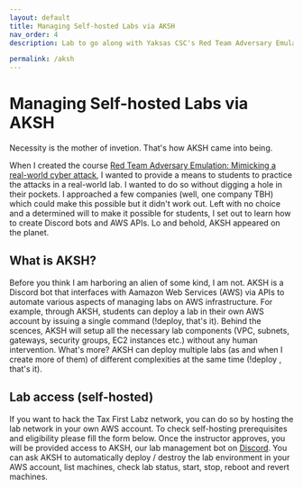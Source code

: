 ```yaml
---
layout: default
title: Managing Self-hosted Labs via AKSH 
nav_order: 4
description: Lab to go along with Yaksas CSC's Red Team Adversary Emulation course  

permalink: /aksh
---
```

# Managing Self-hosted Labs via AKSH

Necessity is the mother of invetion. That's how AKSH came into being.

When I created the course [Red Team Adversary Emulation: Mimicking a real-world cyber attack](https://yks.red/RTAE), I wanted to provide a means to students to practice the attacks in a real-world lab. I wanted to do so without digging a hole in their pockets. I approached a few companies (well, one company TBH) which could make this possible but it didn't work out. Left with no choice and a determined will to make it possible for students, I set out to learn how to create Discord bots and AWS APIs. Lo and behold, AKSH appeared on the planet.

## What is AKSH?

Before you think I am harboring an alien of some kind, I am not. AKSH is a Discord bot that interfaces with Aamazon Web Services (AWS) via APIs to automate various aspects of managing labs on AWS infrastructure. For example, through AKSH, students can deploy a lab in their own AWS account by issuing a single command (!deploy, that's it). Behind the scences, AKSH will setup all the necessary lab components (VPC, subnets, gateways, security groups, EC2 instances etc.) without any human intervention. What's more? AKSH can deploy multiple labs (as and when I create more of them) of different complexities at the same time (!deploy <lab name>, that's it).     


## Lab access (self-hosted)

If you want to hack the Tax First Labz network, you can do so by hosting the lab network in your own AWS account. To check self-hosting prerequisites and eligibility please fill the form below. Once the instructor approves, you will be provided access to AKSH, our lab management bot on [Discord](https://yks.red/discord). You can ask AKSH to automatically deploy / destroy the lab environment in your AWS account, list machines, check lab status, start, stop, reboot and revert machines.
